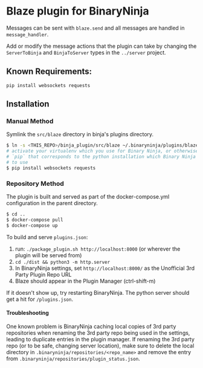 # Blaze plugin for BinaryNinja

Messages can be sent with `blaze.send` and all messages are handled in `message_handler`.

Add or modify the message actions that the plugin can take by changing the `ServerToBinja` and `BinjaToServer` types in the `../server` project.


## Known Requirements:

`pip install websockets requests`


## Installation


### Manual Method

Symlink the `src/blaze` directory in binja's plugins directory.

```sh
$ ln -s <THIS_REPO>/binja_plugin/src/blaze ~/.binaryninja/plugins/blaze
# activate your virtualenv which you use for Binary Ninja, or otherwise use the
# `pip` that corresponds to the python installation which Binary Ninja is configured
# to use
$ pip install websockets requests
```


### Repository Method

The plugin is built and served as part of the docker-compose.yml configuration in the parent directory.

```sh
$ cd ..
$ docker-compose pull
$ docker-compose up
```

To build and serve `plugins.json`:
1. run: `./package_plugin.sh http://localhost:8000` (or wherever the plugin will be served from)
2. `cd ./dist && python3 -m http.server`
3. In BinaryNinja settings, set `http://localhost:8000/` as the Unofficial 3rd Party Plugin Repo URL
4. Blaze should appear in the Plugin Manager (ctrl-shift-m)

If it doesn't show up, try restarting BinaryNinja. The python server should get a hit for `/plugins.json`.

#### Troubleshooting

One known problem is BinaryNinja caching local copies of 3rd party repositories when renaming the 3rd party repo being used in the settings, leading to duplicate entries in the plugin manager. If renaming the 3rd party repo (or to be safe, changing server location), make sure to delete the local directory in `.binaryninja/repositories/<repo_name>` and remove the entry from
`.binaryninja/repositories/plugin_status.json`.
